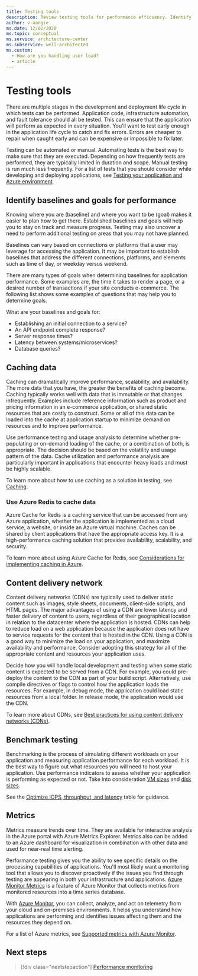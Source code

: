 ```yaml
---
title: Testing tools
description: Review testing tools for performance efficiency. Identify baselines and goals for performance. Cache data, run benchmark tests, and use metrics.
author: v-aangie
ms.date: 12/02/2020
ms.topic: conceptual
ms.service: architecture-center
ms.subservice: well-architected
ms.custom:
  - How are you handling user load?
  - article
---
```


# Testing tools

There are multiple stages in the development and deployment life cycle in which tests can be performed. Application code, infrastructure automation, and fault tolerance should all be tested. This can ensure that the application will perform as expected in every situation. You'll want to test early enough in the application life cycle to catch and fix errors. Errors are cheaper to repair when caught early and can be expensive or impossible to fix later.

Testing can be automated or manual. Automating tests is the best way to make sure that they are executed. Depending on how frequently tests are performed, they are typically limited in duration and scope. Manual testing is run much less frequently. For a list of tests that you should consider while developing and deploying applications, see [Testing your application and Azure environment](../devops/release-engineering-testing.md).

## Identify baselines and goals for performance

Knowing where you are (baseline) and where you want to be (goal) makes it easier to plan how to get there. Established baselines and goals will help you to stay on track and measure progress. Testing may also uncover a need to perform additional testing on areas that you may not have planned.

Baselines can vary based on connections or platforms that a user may leverage for accessing the application. It may be important to establish baselines that address the different connections, platforms, and elements such as time of day, or weekday versus weekend.

There are many types of goals when determining baselines for application performance. Some examples are, the time it takes to render a page, or a desired number of transactions if your site conducts e-commerce. The following list shows some examples of questions that may help you to determine goals.

What are your baselines and goals for:

- Establishing an initial connection to a service?
- An API endpoint complete response?
- Server response times?
- Latency between systems/microservices?
- Database queries?

## Caching data

Caching can dramatically improve performance, scalability, and availability. The more data that you have, the greater the benefits of caching become. Caching typically works well with data that is immutable or that changes infrequently. Examples include reference information such as product and pricing information in an e-commerce application, or shared static resources that are costly to construct. Some or all of this data can be loaded into the cache at application startup to minimize demand on resources and to improve performance.

Use performance testing and usage analysis to determine whether pre-populating or on-demand loading of the cache, or a combination of both, is appropriate. The decision should be based on the volatility and usage pattern of the data. Cache utilization and performance analysis are particularly important in applications that encounter heavy loads and must be highly scalable.

To learn more about how to use caching as a solution in testing, see [Caching](../../best-practices/caching.md#determine-how-to-cache-data-effectively).

### Use Azure Redis to cache data

Azure Cache for Redis is a caching service that can be accessed from any Azure application, whether the application is implemented as a cloud service, a website, or inside an Azure virtual machine. Caches can be shared by client applications that have the appropriate access key. It is a high-performance caching solution that provides availability, scalability, and security.

To learn more about using Azure Cache for Redis, see [Considerations for implementing caching in Azure](../../best-practices/caching.md#considerations-for-implementing-caching-in-azure).

## Content delivery network

Content delivery networks (CDNs) are typically used to deliver static content such as images, style sheets, documents, client-side scripts, and HTML pages. The major advantages of using a CDN are lower latency and faster delivery of content to users, regardless of their geographical location in relation to the datacenter where the application is hosted. CDNs can help to reduce load on a web application because the application does not have to service requests for the content that is hosted in the CDN. Using a CDN is a good way to minimize the load on your application, and maximize availability and performance. Consider adopting this strategy for all of the appropriate content and resources your application uses.

Decide how you will handle local development and testing when some static content is expected to be served from a CDN. For example, you could pre-deploy the content to the CDN as part of your build script. Alternatively, use compile directives or flags to control how the application loads the resources. For example, in debug mode, the application could load static resources from a local folder. In release mode, the application would use the CDN.

To learn more about CDNs, see [Best practices for using content delivery networks (CDNs)](../../best-practices/cdn.md).

## Benchmark testing

Benchmarking is the process of simulating different workloads on your application and measuring application performance for each workload. It is the best way to figure out what resources you will need to host your application. Use performance indicators to assess whether your application is performing as expected or not. Take into consideration [VM sizes](/azure/virtual-machines/premium-storage-performance#high-scale-vm-sizes) and [disk sizes](/azure/virtual-machines/premium-storage-performance#premium-storage-disk-sizes).

See the [Optimize IOPS, throughput, and latency](/azure/virtual-machines/premium-storage-performance#optimize-iops-throughput-and-latency-at-a-glance) table for guidance.

## Metrics

Metrics measure trends over time. They are available for interactive analysis in the Azure portal with Azure Metrics Explorer. Metrics also can be added to an Azure dashboard for visualization in combination with other data and used for near-real time alerting.

Performance testing gives you the ability to see specific details on the processing capabilities of applications. You'll most likely want a monitoring tool that allows you to discover proactively if the issues you find through testing are appearing in both your infrastructure and applications. [Azure Monitor Metrics](/azure/azure-monitor/platform/data-platform-metrics) is a feature of Azure Monitor that collects metrics from monitored resources into a time series database.

With [Azure Monitor](/azure/azure-monitor/overview), you can collect, analyze, and act on telemetry from your cloud and on-premises environments. It helps you understand how applications are performing and identifies issues affecting them and the resources they depend on.

For a list of Azure metrics, see [Supported metrics with Azure Monitor](/azure/azure-monitor/platform/metrics-supported).

## Next steps

>[!div class="nextstepaction"]
>[Performance monitoring](./monitor.md)
